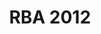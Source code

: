 ---
layout: post_redirect
title: RBA 2012
categories: gallery
link: https://www.facebook.com/pg/RBA-Robotický-Battle-na-Alejovej-301693466574320/photos/?tab=album&album_id=323009591109374
front_img: /img/galleries/2012.jpg
---